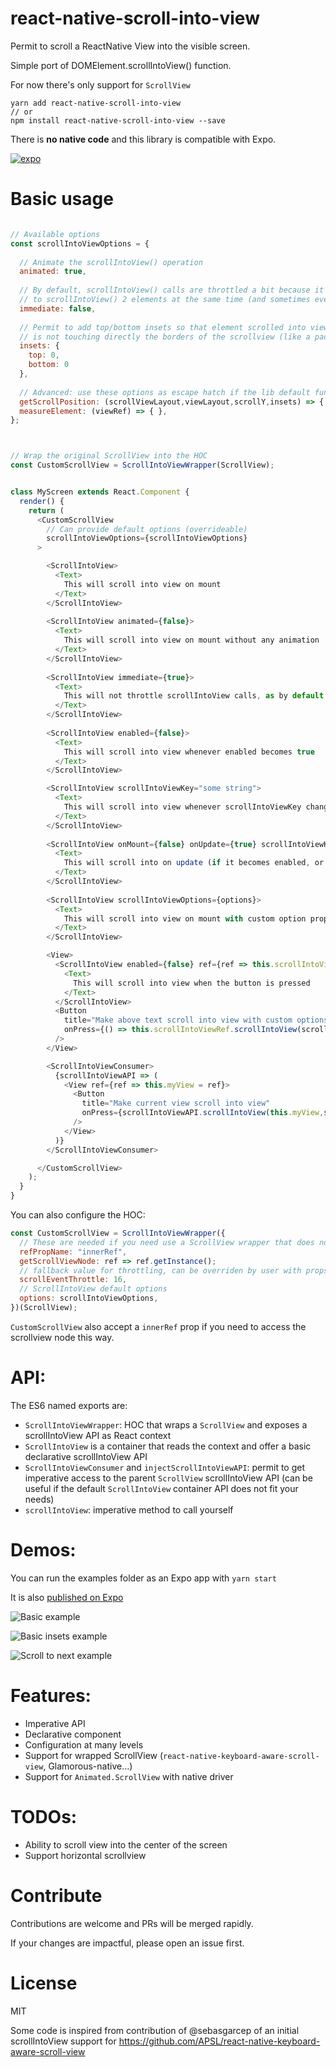 # react-native-scroll-into-view

Permit to scroll a ReactNative View into the visible screen. 

Simple port of DOMElement.scrollIntoView() function.

For now there's only support for `ScrollView`

```
yarn add react-native-scroll-into-view
// or
npm install react-native-scroll-into-view --save
```

There is **no native code** and this library is compatible with Expo.

[![expo](https://avatars2.githubusercontent.com/u/12504344?v=3&s=100 "Expo.io")](https://expo.io)


# Basic usage

```js

// Available options
const scrollIntoViewOptions = {
  
  // Animate the scrollIntoView() operation 
  animated: true,
  
  // By default, scrollIntoView() calls are throttled a bit because it does not make much sense
  // to scrollIntoView() 2 elements at the same time (and sometimes even impossible)
  immediate: false,
  
  // Permit to add top/bottom insets so that element scrolled into view 
  // is not touching directly the borders of the scrollview (like a padding)
  insets: {
    top: 0,
    bottom: 0
  },
  
  // Advanced: use these options as escape hatch if the lib default functions do not satisfy your needs
  getScrollPosition: (scrollViewLayout,viewLayout,scrollY,insets) => { },
  measureElement: (viewRef) => { },
};



// Wrap the original ScrollView into the HOC
const CustomScrollView = ScrollIntoViewWrapper(ScrollView);


class MyScreen extends React.Component {
  render() {
    return (
      <CustomScrollView 
        // Can provide default options (overrideable)
        scrollIntoViewOptions={scrollIntoViewOptions}
      >

        <ScrollIntoView>
          <Text>
            This will scroll into view on mount
          </Text>
        </ScrollIntoView>
        
        <ScrollIntoView animated={false}>
          <Text>
            This will scroll into view on mount without any animation
          </Text>
        </ScrollIntoView>
        
        <ScrollIntoView immediate={true}>
          <Text>
            This will not throttle scrollIntoView calls, as by default it does not make much sense to scroll into view multiple elements at the same time...
          </Text>
        </ScrollIntoView>
        
        <ScrollIntoView enabled={false}>
          <Text>
            This will scroll into view whenever enabled becomes true
          </Text>
        </ScrollIntoView>

        <ScrollIntoView scrollIntoViewKey="some string">
          <Text>
            This will scroll into view whenever scrollIntoViewKey changes
          </Text>
        </ScrollIntoView>
        
        <ScrollIntoView onMount={false} onUpdate={true} scrollIntoViewKey="some string">
          <Text>
            This will scroll into on update (if it becomes enabled, or key changes)
          </Text>
        </ScrollIntoView>
        
        <ScrollIntoView scrollIntoViewOptions={options}>
          <Text>
            This will scroll into view on mount with custom option props
          </Text>
        </ScrollIntoView>

        <View>
          <ScrollIntoView enabled={false} ref={ref => this.scrollIntoViewRef = ref}>
            <Text>
              This will scroll into view when the button is pressed
            </Text>
          </ScrollIntoView>
          <Button
            title="Make above text scroll into view with custom options"
            onPress={() => this.scrollIntoViewRef.scrollIntoView(scrollIntoViewOptions)}
          />
        </View>

        <ScrollIntoViewConsumer>
          {scrollIntoViewAPI => (
            <View ref={ref => this.myView = ref}>
              <Button
                title="Make current view scroll into view"
                onPress={scrollIntoViewAPI.scrollIntoView(this.myView,scrollIntoViewOptions)}
              />
            </View>
          )}
        </ScrollIntoViewConsumer>

      </CustomScrollView>
    );
  }
}
```

You can also configure the HOC:

```js
const CustomScrollView = ScrollIntoViewWrapper({
  // These are needed if you need use a ScrollView wrapper that does not use React.forwardRef()
  refPropName: "innerRef",
  getScrollViewNode: ref => ref.getInstance();
  // fallback value for throttling, can be overriden by user with props
  scrollEventThrottle: 16,
  // ScrollIntoView default options
  options: scrollIntoViewOptions,
})(ScrollView);
```

`CustomScrollView` also accept a `innerRef` prop if you need to access the scrollview node this way.


# API:

The ES6 named exports are:

- `ScrollIntoViewWrapper`: HOC that wraps a `ScrollView` and exposes a scrollIntoView API as React context
- `ScrollIntoView` is a container that reads the context and offer a basic declarative scrollIntoView API
- `ScrollIntoViewConsumer` and `injectScrollIntoViewAPI`: permit to get imperative access to the parent `ScrollView` scrollIntoView API (can be useful if the default `ScrollIntoView` container API does not fit your needs)
- `scrollIntoView`: imperative method to call yourself


# Demos:

You can run the examples folder as an Expo app with `yarn start`

It is also [published on Expo](https://expo.io/@slorber/react-native-scroll-into-view)

![Basic example](https://media.giphy.com/media/5YqZVwlJeISATCyTOI/giphy.gif)

![Basic insets example](https://media.giphy.com/media/ZxbG056VseF0cuJUHW/giphy.gif)

![Scroll to next example](https://media.giphy.com/media/4KFxkZyoFfxPEOBw0S/giphy.gif)


# Features:

- Imperative API
- Declarative component
- Configuration at many levels
- Support for wrapped ScrollView (`react-native-keyboard-aware-scroll-view`, Glamorous-native...)
- Support for `Animated.ScrollView` with native driver


# TODOs:

- Ability to scroll view into the center of the screen
- Support horizontal scrollview

# Contribute

Contributions are welcome and PRs will be merged rapidly.
 
If your changes are impactful, please open an issue first.

# License

MIT

Some code is inspired from contribution of @sebasgarcep of an initial scrollIntoView support for https://github.com/APSL/react-native-keyboard-aware-scroll-view
